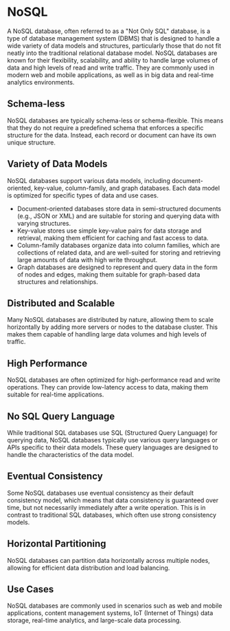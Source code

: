 # NoSQL
A NoSQL database, often referred to as a "Not Only SQL" database, is a type of database management system (DBMS) that is designed to handle a wide variety of data models and structures, particularly those that do not fit neatly into the traditional relational database model. NoSQL databases are known for their flexibility, scalability, and ability to handle large volumes of data and high levels of read and write traffic. They are commonly used in modern web and mobile applications, as well as in big data and real-time analytics environments.

## Schema-less
NoSQL databases are typically schema-less or schema-flexible. This means that they do not require a predefined schema that enforces a specific structure for the data. Instead, each record or document can have its own unique structure.
## Variety of Data Models
NoSQL databases support various data models, including document-oriented, key-value, column-family, and graph databases. Each data model is optimized for specific types of data and use cases.
- Document-oriented databases store data in semi-structured documents (e.g., JSON or XML) and are suitable for storing and querying data with varying structures.
- Key-value stores use simple key-value pairs for data storage and retrieval, making them efficient for caching and fast access to data.
- Column-family databases organize data into column families, which are collections of related data, and are well-suited for storing and retrieving large amounts of data with high write throughput.
- Graph databases are designed to represent and query data in the form of nodes and edges, making them suitable for graph-based data structures and relationships.
## Distributed and Scalable
Many NoSQL databases are distributed by nature, allowing them to scale horizontally by adding more servers or nodes to the database cluster. This makes them capable of handling large data volumes and high levels of traffic.
## High Performance
NoSQL databases are often optimized for high-performance read and write operations. They can provide low-latency access to data, making them suitable for real-time applications.
## No SQL Query Language
While traditional SQL databases use SQL (Structured Query Language) for querying data, NoSQL databases typically use various query languages or APIs specific to their data models. These query languages are designed to handle the characteristics of the data model.
## Eventual Consistency
Some NoSQL databases use eventual consistency as their default consistency model, which means that data consistency is guaranteed over time, but not necessarily immediately after a write operation. This is in contrast to traditional SQL databases, which often use strong consistency models.
## Horizontal Partitioning
NoSQL databases can partition data horizontally across multiple nodes, allowing for efficient data distribution and load balancing.
## Use Cases
NoSQL databases are commonly used in scenarios such as web and mobile applications, content management systems, IoT (Internet of Things) data storage, real-time analytics, and large-scale data processing.
